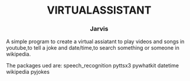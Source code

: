 <h1 align="center">VIRTUALASSISTANT</h1>
<h3 align="center">Jarvis</h3>


A simple program to create a virtual assiatant to play videos and songs in youtube,to tell a joke and date/time,to search something or someone in wikipedia.

The packages ued are:
       speech_recognition 
       pyttsx3
       pywhatkit
       datetime
       wikipedia
       pyjokes
